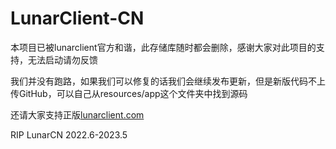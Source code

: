 # LunarClient-CN

本项目已被lunarclient官方和谐，此存储库随时都会删除，感谢大家对此项目的支持，无法启动请勿反馈

我们并没有跑路，如果我们可以修复的话我们会继续发布更新，但是新版代码不上传GitHub，可以自己从resources/app这个文件夹中找到源码

还请大家支持正版[lunarclient.com](https://lunarclient.com)

RIP LunarCN 2022.6-2023.5
